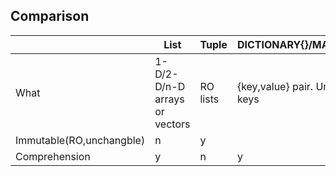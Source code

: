 ## Comparison

| | List | Tuple | DICTIONARY{}/MAP(STL) | SET{} | DEQUE |
|---|---|---|---|---|---|
|What|1-D/2-D/n-D arrays or vectors|RO lists|{key,value} pair. Unique keys|No duplicates|Double ended queue|
|Immutable(RO,unchangble)|n|y| | | |
|Comprehension|y|n|y|y| |
